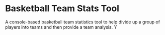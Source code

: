# Basketball Team Stats Tool
A console-based basketball team statistics tool to help divide up a group of players into teams and then provide a team analysis. Y 